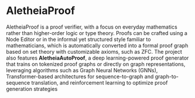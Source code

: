 # AletheiaProof
AletheiaProof is a proof verifier, with a focus on everyday mathematics rather than higher-order logic or type theory. Proofs can be crafted using a Node Editor or in the informal yet structured style familiar to mathematicians, which is automatically converted into a formal proof graph based on set theory with customizable axioms, such as ZFC. The project also features **AletheiaAutoProof**, a deep learning-powered proof generator that trains on tokenized proof graphs or directly on graph representations, leveraging algorithms such as Graph Neural Networks (GNNs), Transformer-based architectures for sequence-to-graph and graph-to-sequence translation, and reinforcement learning to optimize proof generation strategies
